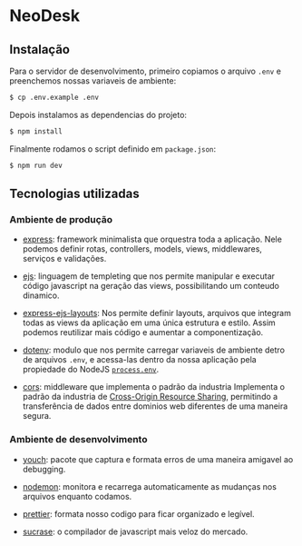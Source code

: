 # NeoDesk

## Instalação

Para o servidor de desenvolvimento, primeiro copiamos o arquivo `.env` e
preenchemos nossas variaveis de ambiente:

```bash
$ cp .env.example .env
```

Depois instalamos as dependencias do projeto:

```bash
$ npm install
```

Finalmente rodamos o script definido em `package.json`:

```bash
$ npm run dev
```

## Tecnologias utilizadas

### Ambiente de produção

- [express](https://expressjs.com/pt-br/): framework minimalista que orquestra
  toda a aplicação. Nele podemos definir rotas, controllers, models, views,
  middlewares, serviços e validações.

- [ejs](https://ejs.co/#docs): linguagem de templeting que nos permite manipular
  e executar código javascript na geração das views, possibilitando um conteudo
  dinamico.

- [express-ejs-layouts](https://github.com/Soarez/express-ejs-layouts): Nos
  permite definir layouts, arquivos que integram todas as views da aplicação em
  uma única estrutura e estilo. Assim podemos reutilizar mais código e aumentar
  a componentização.

- [dotenv](https://github.com/motdotla/dotenv#usage): modulo que nos permite
  carregar variaveis de ambiente detro de arquivos `.env`, e acessa-las dentro
  da nossa aplicação pela propiedade do NodeJS
  [`process.env`](https://nodejs.org/docs/latest/api/process.html#process_process_env).

- [cors](https://github.com/expressjs/cors#usage): middleware
  que implementa o padrão da industria Implementa o padrão da industria de
  [Cross-Origin Resource Sharing](https://developer.mozilla.org/pt-BR/docs/Web/HTTP/Controle_Acesso_CORS),
  permitindo a transferência de dados entre dominios web diferentes de uma
  maneira segura.

### Ambiente de desenvolvimento

- [youch](https://github.com/poppinss/youch#youch): pacote que captura e formata
  erros de uma maneira amigavel ao debugging.

- [nodemon](https://github.com/remy/nodemon#usage): monitora e recarrega
  automaticamente as mudanças nos arquivos enquanto codamos.

- [prettier](https://prettier.io/playground/): formata nosso codigo para ficar
  organizado e legível.

- [sucrase](https://github.com/alangpierce/sucrase#sucrase): o compilador de
  javascript mais veloz do mercado.
